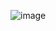 
![image](https://user-images.githubusercontent.com/77262402/104153654-3a632a80-5426-11eb-9b1c-ce8c1068049a.png)
